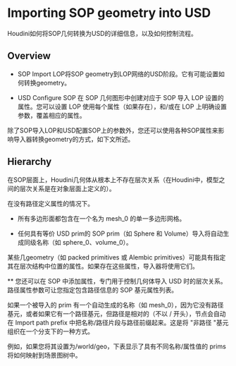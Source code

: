 # Importing SOP geometry into USD

 Houdini如何将SOP几何转换为USD的详细信息，以及如何控制流程。 

## Overview

* SOP Import LOP将SOP geometry到LOP网络的USD阶段。它有可能设置如何转换geometry。

* USD Configure SOP 在 SOP 几何图形中创建对应于 SOP 导入 LOP 设置的属性。您可以设置 LOP 使用每个属性（如果存在），和/或在 LOP 上明确设置参数，覆盖相应的属性。

除了SOP导入LOP和USD配置SOP上的参数外，您还可以使用各种SOP属性来影响导入器转换geometry的方式，如下文所述。



## Hierarchy

在SOP层面上，Houdini几何体从根本上不存在层次关系（在Houdini中，模型之间的层次关系是在对象层面上定义的）。

在没有路径定义属性的情况下。

* 所有多边形面都包含在一个名为 mesh_0 的单一多边形网格。

* 任何具有等价 USD  prim的 SOP prim（如 Sphere 和 Volume）导入将自动生成同级名称（如 sphere_0、volume_0）。

某些几geometry（如 packed primitives 或 Alembic primitives）可能具有指定其在层次结构中位置的属性。如果存在这些属性，导入器将使用它们。

** 您还可以在 SOP 中添加属性，专门用于控制几何体导入 USD 时的层次关系。路径属性参数可让您指定包含路径信息的 SOP 基元属性列表。

如果一个被导入的 prim 有一个自动生成的名称（如 mesh_0），因为它没有路径基元，或者如果它有一个路径基元，但路径是相对的（不以 / 开头），节点会自动在 Import path prefix 中把名称/路径片段与路径前缀起来。这是将 "非路径 "基元组织在一个分支下的一种方式。

例如，如果您将其设置为/world/geo，下表显示了具有不同名称/属性值的 prims 将如何映射到场景图树中。